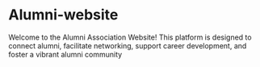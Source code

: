 # Alumni-website
Welcome to the Alumni Association Website! This platform is designed to connect alumni, facilitate networking, support career development, and foster a vibrant alumni community
